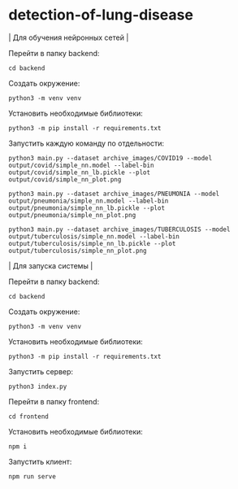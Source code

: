 # detection-of-lung-disease
| Для обучения нейронных сетей |

Перейти в папку backend:
```
cd backend
```
Создать окружение:
```
python3 -m venv venv
```
Установить необходимые библиотеки:
```
python3 -m pip install -r requirements.txt
```
Запустить каждую команду по отдельности:
```
python3 main.py --dataset archive_images/COVID19 --model output/covid/simple_nn.model --label-bin output/covid/simple_nn_lb.pickle --plot output/covid/simple_nn_plot.png
```
```
python3 main.py --dataset archive_images/PNEUMONIA --model output/pneumonia/simple_nn.model --label-bin output/pneumonia/simple_nn_lb.pickle --plot output/pneumonia/simple_nn_plot.png
```
```
python3 main.py --dataset archive_images/TUBERCULOSIS --model output/tuberculosis/simple_nn.model --label-bin output/tuberculosis/simple_nn_lb.pickle --plot output/tuberculosis/simple_nn_plot.png
```

| Для запуска системы |

Перейти в папку backend:
```
cd backend
```
Создать окружение:
```
python3 -m venv venv
```
Установить необходимые библиотеки:
```
python3 -m pip install -r requirements.txt
```
Запустить сервер:
```
python3 index.py
```

Перейти в папку frontend:
```
cd frontend
```
Установить необходимые библиотеки:
```
npm i
```
Запустить клиент:
```
npm run serve
```